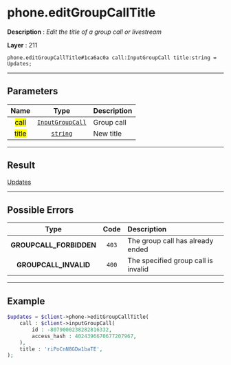 # phone.editGroupCallTitle

**Description** : *Edit the title of a group call or livestream*

**Layer** : 211

```tl
phone.editGroupCallTitle#1ca6ac0a call:InputGroupCall title:string = Updates;
```

---

## Parameters

| Name | Type | Description |
| :---: | :---: | :--- |
| <mark>call</mark> | [`InputGroupCall`](type/InputGroupCall) | Group call |
| <mark>title</mark> | [`string`](type/string) | New title |

---

## Result

[Updates](type/Updates)

---

## Possible Errors

| Type | Code | Description |
| :---: | :---: | :--- |
| **GROUPCALL_FORBIDDEN** | `403` | The group call has already ended |
| **GROUPCALL_INVALID** | `400` | The specified group call is invalid |

---

## Example

```php
$updates = $client->phone->editGroupCallTitle(
	call : $client->inputGroupCall(
		id : -8079000238282816332,
		access_hash : 4024396670677207967,
	),
	title : 'riPoCnN8GDw1baTE',
);
```
